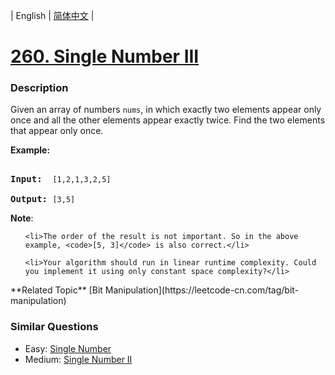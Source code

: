 | English | [简体中文](README.md) |

# [260. Single Number III](https://leetcode-cn.com/problems/single-number-iii)
 ### Description
<p>Given an array of numbers <code>nums</code>, in which exactly two elements appear only once and all the other elements appear exactly twice. Find the two elements that appear only once.</p>

<p><strong>Example:</strong></p>

<pre>
<strong>Input:</strong>  <code>[1,2,1,3,2,5]</code>
<strong>Output:</strong> <code>[3,5]</code></pre>

<p><b>Note</b>:</p>

<ol>
	<li>The order of the result is not important. So in the above example, <code>[5, 3]</code> is also correct.</li>
	<li>Your algorithm should run in linear runtime complexity. Could you implement it using only constant space complexity?</li>
</ol>
**Related Topic**  [Bit Manipulation](https://leetcode-cn.com/tag/bit-manipulation) 

### Similar Questions
 - Easy:	[Single Number](https://leetcode-cn.com/problems/single-number) 
 - Medium:	[Single Number II](https://leetcode-cn.com/problems/single-number-ii) 
